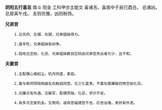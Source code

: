 **阴阳五行喜忌**
南斗 阳金 工科甲亦主能文
喜诸吉。喜居中于辰巳酉丑。
忌诸凶。忌居寅午戌。
吉则优雅，凶则粉饰。

**兄弟宫**
```
    1.见天府、左辅、右弼，兄弟姐妹得力。

    2.逢羊陀，兄弟姐妹有纷争。

    3.陷地见空劫、化忌、兄弟姐妹数目应较由兄弟宫失出者为少，且不和。
```

**夫妻宫**
```
    1.主配偶心细如尘。机月同度，美容。

    2.喜与紫府阴阳相曲左右魁钺同宫。见三化富贵。不喜右弼廉破四煞空劫化忌。

    3.见廉贞有外遇。见破军，配偶劳碌。化忌，学识不足。

    4.有多次恋爱机会。见煞同，或命宫福德宫不吉，红杏出墙，男则有外宠。
```